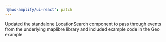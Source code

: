```yaml
---
'@aws-amplify/ui-react': patch
---
```


Updated the standalone LocationSearch component to pass through events from the underlying maplibre library and included example code in the Geo example
